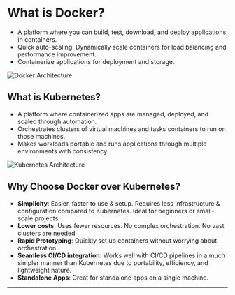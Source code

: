 # What is Docker?

- A platform where you can build, test, download,
and deploy applications in containers.
- Quick auto-scaling: Dynamically scale containers
for load balancing and performance improvement.
- Containerize applications for deployment and storage.

![Docker Architecture](https://media.geeksforgeeks.org/wp-content/uploads/20221205115118/Architecture-of-Docker.png)

## What is Kubernetes?

- A platform where containerized apps are managed,
deployed, and scaled through automation.
- Orchestrates clusters of virtual machines
and tasks containers to run on those machines.
- Makes workloads portable and runs applications
through multiple environments with consistency.

![Kubernetes Architecture](https://platform9.com/wp-content/uploads/2019/05/kubernetes-constructs-concepts-architecture.jpg)

## Why Choose Docker over Kubernetes?

- **Simplicity**: Easier, faster to use & setup. Requires less infrastructure
& configuration compared to Kubernetes.
Ideal for beginners or small-scale projects.
- **Lower costs**: Uses fewer resources. No complex orchestration.
No vast clusters are needed.
- **Rapid Prototyping**: Quickly set up containers
without worrying about orchestration.
- **Seamless CI/CD integration**: Works well with CI/CD pipelines
in a much simpler manner than Kubernetes due to
portability, efficiency, and lightweight nature.
- **Standalone Apps**: Great for standalone apps on a single machine.

---
